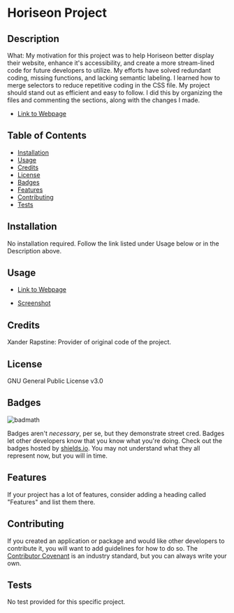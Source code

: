 # Horiseon Project

## Description

What: My motivation for this project was to help Horiseon better display their website, enhance it's accessibility, and create a more stream-lined code for future developers to utilize. My efforts have solved redundant coding, missing functions, and lacking semantic labeling. I learned how to merge selectors to reduce repetitive coding in the CSS file. My project should stand out as efficient and easy to follow. I did this by organizing the files and commenting the sections, along with the changes I made.

* [Link to Webpage](https://2332fun.github.io/Horiseon-Project/)

## Table of Contents

* [Installation](#installation)
* [Usage](#usage)
* [Credits](#credits)
* [License](#license)
* [Badges](#badges)
* [Features](#features)
* [Contributing](#contributing)
* [Tests](#tests)

## Installation

No installation required. Follow the link listed under Usage below or in the Description above.

## Usage

* [Link to Webpage](https://2332fun.github.io/Horiseon-Project/)

* [Screenshot](assets/images/screenshot.png)

## Credits

Xander Rapstine: Provider of original code of the project.

## License

GNU General Public License v3.0

## Badges

![badmath](https://img.shields.io/github/languages/top/nielsenjared/badmath)

Badges aren't _necessary_, per se, but they demonstrate street cred. Badges let other developers know that you know what you're doing. Check out the badges hosted by [shields.io](https://shields.io/). You may not understand what they all represent now, but you will in time.

## Features

If your project has a lot of features, consider adding a heading called "Features" and list them there.

## Contributing

If you created an application or package and would like other developers to contribute it, you will want to add guidelines for how to do so. The [Contributor Covenant](https://www.contributor-covenant.org/) is an industry standard, but you can always write your own.

## Tests

No test provided for this specific project.